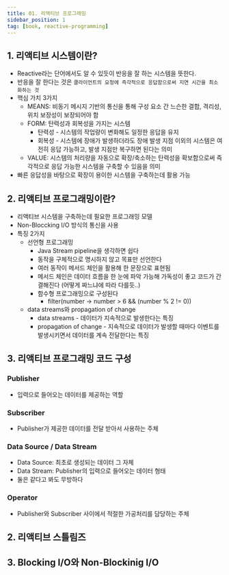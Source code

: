 ```yaml
---
title: 01. 리액티브 프로그래밍
sidebar_position: 1
tag: [book, reactive-programming]
---
```

## 1. 리액티브 시스템이란?
- Reactive라는 단어에서도 알 수 있듯이 반응을 잘 하는 시스템을 뜻한다.
- 반응을 잘 한다는 것은 `클라이언트의 요청에 즉각적으로 응답함으로써 지연 시간을 최소화하는 것`
- 핵심 가치 3가지
  - MEANS: 비동기 메시지 기반의 통신을 통해 구성 요소 간 느슨한 결합, 격리성, 위치 보장성이 보장되어야 함
  - FORM: 탄력성과 회복성을 가지는 시스템
    - 탄력성 - 시스템의 작업량이 변화해도 일정한 응답을 유지
    - 회복성 - 시스템에 장애가 발생하더라도 장애 발생 지점 이외의 시스템은 여전히 응답 가능하고, 발생 지점만 복구하면 된다는 의미
  - VALUE: 시스템의 처리량을 자동으로 확장/축소하는 탄력성을 확보함으로써 즉각적으로 응답 가능한 시스템을 구축할 수 있음을 의미
- 빠른 응답성을 바탕으로 확장이 용이한 시스템을 구축하는데 활용 가능

## 2. 리액티브 프로그래밍이란?
- 리액티브 시스템을 구축하는데 필요한 프로그래밍 모델
- Non-Bloccking I/O 방식의 통신을 사용
- 특징 2가지
  - 선언형 프로그래밍
    - Java Stream pipeline을 생각하면 쉽다
    - 동작을 구체적으로 명시하지 않고 목표만 선언한다
    - 여러 동작이 메서드 체인을 활용해 한 문장으로 표현됨
    - 메서드 체인은 데이터 흐름을 한 눈에 파악 가능해 가독성이 좋고 코드가 간결해진다 (어떻게 짜느냐에 따라 다를듯..)
    - 함수형 프로그래밍으로 구성된다
      - filter(number -> number > 6 && (number % 2 != 0))
  - data streams와 propagation of change
    - data streams - 데이터가 지속적으로 발생한다는 특징
    - propagation of change - 지속적으로 데이터가 발생할 때마다 이벤트를 발생시키면서 데이터를 계속 전달한다는 특징

## 3. 리액티브 프로그래밍 코드 구성
### Publisher
- 입력으로 들어오는 데이터를 제공하는 역할
### Subscriber
- Publisher가 제공한 데이터를 전달 받아서 사용하는 주체
### Data Source / Data Stream
- Data Source: 최초로 생성되는 데이터 그 자체
- Data Stream: Publisher의 입력으로 들어오는 데이터 형태
- 둘은 같다고 봐도 무방하다
### Operator
- Publisher와 Subscriber 사이에서 적절한 가공처리를 담당하는 주체


## 2. 리액티브 스틀림즈


## 3. Blocking I/O와 Non-Blockinig I/O